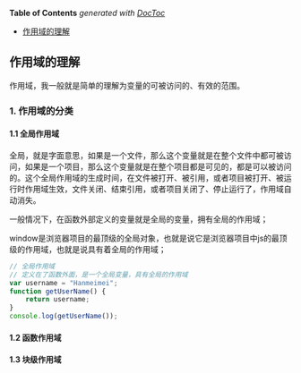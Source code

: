 <!-- START doctoc generated TOC please keep comment here to allow auto update -->
<!-- DON'T EDIT THIS SECTION, INSTEAD RE-RUN doctoc TO UPDATE -->
**Table of Contents**  *generated with [DocToc](https://github.com/thlorenz/doctoc)*

- [作用域的理解](#作用域的理解)

<!-- END doctoc generated TOC please keep comment here to allow auto update -->

## 作用域的理解

作用域，我一般就是简单的理解为变量的可被访问的、有效的范围。

### 1. 作用域的分类

#### 1.1 全局作用域

全局，就是字面意思，如果是一个文件，那么这个变量就是在整个文件中都可被访问，如果是一个项目，那么这个变量就是在整个项目都是可见的，都是可以被访问的。这个全局作用域的生成时间，在文件被打开、被引用，或者项目被打开、被运行时作用域生效，文件关闭、结束引用，或者项目关闭了、停止运行了，作用域自动消失。

一般情况下，在函数外部定义的变量就是全局的变量，拥有全局的作用域；

window是浏览器项目的最顶级的全局对象，也就是说它是浏览器项目中js的最顶级的作用域，也就是说具有着全局的作用域；

```javascript
// 全局作用域
// 定义在了函数外面，是一个全局变量，具有全局的作用域
var username = "Hanmeimei";
function getUserName() {
    return username;
}
console.log(getUserName());
```



#### 1.2 函数作用域

#### 1.3 块级作用域